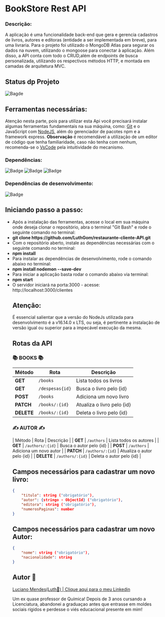 <h1>BookStore  Rest API</h1>

### Descrição:

<p>A aplicação é uma funcionalidade back-end que gera e gerencia cadastros de livros, autores e editoras (entidade a ser implementada em breve), para uma livraria. Para o projeto foi utilizado o MongoDB Atlas para segurar os dados na nuvem, utilizando o mongoose para conectar à aplicação. Além disso, a API conta com todo o CRUD,além de endpoints de busca personalizada, utilizando os respectivos métodos HTTP, e montada em camadas de arquitetura MVC.</p>

## Status dp Projeto

![Bagde](https://img.shields.io/badge/Status%20do%20Projeto-Concluído-red)

## Ferramentas necessárias:

<p>Atenção nesta parte, pois para utilizar esta Api você precisará instalar algumas ferramentas fundamentais na sua máquina, como: <a href="https://www.gitkraken.com/download?utm_term=git&utm_campaign=1+%7C+1+GK+Git+GUI+-+Search&utm_source=adwords&utm_medium=ppc&hsa_acc=1130375851&hsa_cam=393455543&hsa_grp=23981425823&hsa_ad=550570964612&hsa_src=g&hsa_tgt=kwd-247385313&hsa_kw=git&hsa_mt=e&hsa_net=adwords&hsa_ver=3&gclid=Cj0KCQiA-qGNBhD3ARIsAO_o7ym_H2X6ZGqwCZJqFF5FFzq4fVkZ1h6JujQY4yk9UI5bf2cnWf-Ez-EaAstwEALw_wcB">Git</a> e o JavaScript com <a href="https://nodejs.org/en/download/">NodeJS</a>, além do gerenciador de pacotes npm e a framework express. 
<strong>Observação</strong> é recomendável a utilização de um editor de código que tenha familiaridade, caso não tenha com nenhum, recomenda-se o <a href="https://code.visualstudio.com/download">VsCode</a> pela intuitividade do mecanismo. </p>

### Dependências:

![Badge](https://img.shields.io/badge/"express"-"%5E4.17.1"-red)
![Badge](https://img.shields.io/badge/"mongoose"-"%5E5.0.2"-red)
![Badge](https://img.shields.io/badge/"cors"-"%5E2.8.5"-red)

### Dependências de desenvolvimento:

![Badge](https://img.shields.io/badge/"nodemon"-"%5E2.0.15"-red)

## Iniciando passo a passo:

<ul> 
<li>Após a instalação das ferramentas, acesse o local em sua máquina onde deseja clonar o repositório, abra o terminal "Git Bash"
e rode o seguinte comando no terminal:</li>
<li> <strong>git clone https://github.com/LuthGom/restaurante-cliente-API.git </strong></li>
<li>Com o repositório aberto, instale as dependências necessárias com o seguinte comando no terminal:</li>
<li> <strong>npm install </strong></li>
<li>Para instalar as dependências de desenvolvimento, rode o comando abaixo no terminal:</li>
<li><strong> npm install nodemon --save-dev</strong></li>
<li>Para iniciar a aplicação basta rodar o comando abaixo via terminal:</li>
<li><strong> npm start</strong></li>
<li> O servidor iniciará na porta:3000 - acesse: http://localhost:3000/clientes</li>

## Atenção:

<p>É essencial salientar que a versão do NodeJs utilizada para desenvolvimento é a v16.14.0 x LTS, ou seja, é pertinente a instalação de versão igual ou superior para a impecável execução da mesma.</p>

## Rotas da API

### 📚 BOOKS 📚

| Método     | Rota            | Descrição                  |
| ---------- | --------------- | -------------------------- |
| **GET**    | `/books`        | Lista todos os livros      |
| **GET**    | `/despesas{id}` | Busca o livro pelo {id}    |
| **POST**   | `/books`        | Adiciona um novo livro     |
| **PATCH**  | `/books/:{id}`  | Atualiza o livro pelo {id} |
| **DELETE** | `/books/:{id}`  | Deleta o livro pelo {id}   |

### ✍ AUTOR ✍

| Método | Rota | Descrição |
| **GET** | `/authors` | Lista todos os autores |
| **GET** | `/authors/:{id}` | Busca o autor pelo {id} |
| **POST** | `/authors` | Adiciona um novo autor |
| **PATCH** | `/authors/:{id}` | Atualiza o autor pelo {id} |
| **DELETE** | `/authors/:{id}` | Deleta o autor pelo {id} |

## Campos necessários para cadastrar um novo livro:

```json
{
    "titulo": string ("obrigatório"),
    "autor": {stringo - ObjectId} ("obrigatório"),
    "editora": string ("obrigatório"),
    "numerosPaginas": number
}
```

## Campos necessários para cadastrar um novo Autor:

```json
{
    "nome": string ("obrigatório"),
    "nacionalidade": string
}
```
## Autor 🌈
<a href="https://www.linkedin.com/in/dev-luciano-mendes/">Luciano Mendes(Luth🌈) | Clique aqui para o meu Linkedin</a>
<p>Um ex quase professor de Química!
Depois de 3 anos cursando a Licenciatura, abandonei a graduaçao antes que entrasse em moldes sociais rígidos
e perdesse o viés educacional presente em mim!</p>